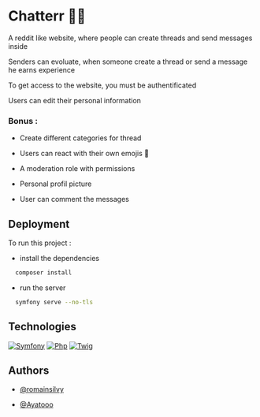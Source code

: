 
# Chatterr 🧙‍♂️

A reddit like website, where people can create threads and send messages inside

Senders can evoluate, when someone create a thread or send a message he earns experience

To get access to the website, you must be authentificated

Users can edit their personal information

### Bonus :

- Create different categories for thread

- Users can react with their own emojis 🦧

- A moderation role with permissions

- Personal profil picture

- User can comment the messages
## Deployment

To run this project :

- install the dependencies

```bash
  composer install
```

- run the server

```bash
  symfony serve --no-tls
```


## Technologies


[![Symfony](https://img.shields.io/badge/Framework-Symfony-lightgrey)](https://symfony.com/)
[![Php](https://img.shields.io/badge/Language-PHP-9cf)](https://php.net/)
[![Twig](https://img.shields.io/badge/Language-Twig-success)](http://www.gnu.org/licenses/agpl-3.0)


## Authors

- [@romainsilvy](https://github.com/romainsilvy)

- [@Ayatooo](https://github.com/Ayatooo)
